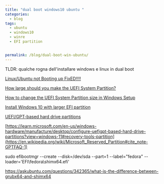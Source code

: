 ```yaml
---
title: "dual boot windows10 ubuntu "
categories:
  - blog
tags:
  - ubuntu
  - windows10
  - winre
  - EFI partition 
  

permalink: /blog/dual-boot-win-ubuntu/
---
```

TLDR: qualche rogna dell'installare windows e linux in dual boot 

[Linux/Ubuntu not Booting up FixED!!!!](https://www.youtube.com/watch?v=jqOkXvEkdtM)


[How large should you make the UEFI System Partition?](https://www.ctrl.blog/entry/esp-size-guide.html)

[How to change the UEFI System Partition size in Windows Setup ](https://www.ctrl.blog/entry/how-to-esp-windows-setup.html)

[Install Windows 10 with larger EFI partition](https://superuser.com/questions/1176310/install-windows-10-with-larger-efi-partition)

[UEFI/GPT-based hard drive partitions](https://learn.microsoft.com/en-us/windows-hardware/manufacture/desktop/configure-uefigpt-based-hard-drive-partitions?view=windows-11#recovery-tools-partition)

[https://learn.microsoft.com/en-us/windows-hardware/manufacture/desktop/configure-uefigpt-based-hard-drive-partitions?view=windows-11#recovery-tools-partition](https://en.wikipedia.org/wiki/Microsoft_Reserved_Partition#cite_note-GPTFAQ-1)



sudo efibootmgr --create --disk=/dev/sda --part=1 --label="fedora" --loader='EFI\fedora\shimx64.efi'

https://askubuntu.com/questions/342365/what-is-the-difference-between-grubx64-and-shimx64



